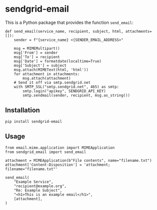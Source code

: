 # sendgrid-email

This is a Python package that provides the function `send_email`:

    def send_email(service_name, recipient, subject, html, attachments=[]):
        sender = f"{service_name} <{SENDER_EMAIL_ADDRESS>"

        msg = MIMEMultipart()
        msg['From'] = sender
        msg['To'] = recipient
        msg['Date'] = formatdate(localtime=True)
        msg['Subject'] = subject
        msg.attach(MIMEText(html, 'html'))
        for attachment in attachments:
            msg.attach(attachment)
        # Send it off via smtp.sendgrid.net
        with SMTP_SSL("smtp.sendgrid.net", 465) as smtp:
            smtp.login("apikey", SENDGRID_API_KEY)
            smtp.sendmail(sender, recipient, msg.as_string())

## Installation

    pip install sendgrid-email

## Usage

    from email.mime.application import MIMEApplication
    from sendgrid_email import send_email

    attachment = MIMEApplication(b"File contents", name="filename.txt")
    attachment['Content-Disposition'] = 'attachment; filename="filename.txt"'

    send_email(
        "Example Service",
        "recipient@example.org",
        "Re: Example Subject",
        "<h1>This is an example email</h1>",
        [attachment],
    )
